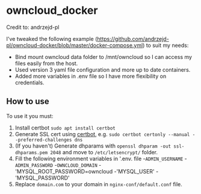 # owncloud_docker

Credit to: andrzejd-pl

I've tweaked the following example (https://github.com/andrzejd-pl/owncloud-docker/blob/master/docker-compose.yml) to suit my needs:

- Bind mount owncloud data folder to /mnt/owncloud so I can access my files easily from the host.
- Used version 3 yaml file configuration and more up to date containers.
- Added more variables in .env file so I have more flexibility on credentials.

## How to use

To use it you must:
1. Install certbot `sudo apt install certbot`
2. Generate SSL cert using [certbot](https://certbot.eff.org/), e.g. `sudo certbot certonly --manual --preferred-challenges dns`
3. (If you haven't) Generate dhparams with `openssl dhparam -out ssl-dhparams.pem 2048` and move to `/etc/letsencrypt/` folder.
4. Fill the following environment variables in '.env. file
	-`ADMIN_USERNAME` 
	-`ADMIN_PASSWORD` 
	-`OWNCLOUD_DOMAIN`
	-'MYSQL_ROOT_PASSWORD=owncloud
	-'MYSQL_USER'
	-'MYSQL_PASSWORD'
5. Replace `domain.com` to your domain in `nginx-conf/default.conf` file.
